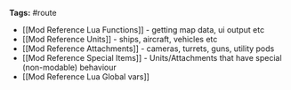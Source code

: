 
**Tags:** #route

- [[Mod Reference Lua Functions]] - getting map data, ui output etc
- [[Mod Reference Units]] - ships, aircraft, vehicles etc
- [[Mod Reference Attachments]] - cameras, turrets, guns, utility pods
- [[Mod Reference Special Items]] - Units/Attachments that have special (non-modable) behaviour
- [[Mod Reference Lua Global vars]]